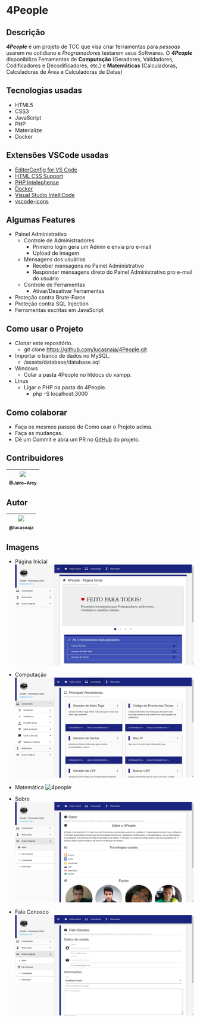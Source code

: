 # 4People

## Descrição
  **_4People_** é um projeto de TCC que visa criar ferramentas para _pessoas_ usarem no cotidiano e _Programadores_ testarem seus Softwares.
  O **_4People_** disponibiliza Ferramentas de **Computação** (Geradores, Validadores, Codificadores e Decodificadores, etc.) e **Matemáticas** (Calculadoras, Calculadoras de Área e Calculadoras de Datas)

## Tecnologias usadas
- HTML5
- CSS3
- JavaScript
- PHP
- Materialize
- Docker

## Extensões VSCode usadas
- [EditorConfig for VS Code](https://marketplace.visualstudio.com/items?itemName=EditorConfig.EditorConfig)
- [HTML CSS Support](https://marketplace.visualstudio.com/items?itemName=ecmel.vscode-html-css)
- [PHP Intelephense](https://marketplace.visualstudio.com/items?itemName=bmewburn.vscode-intelephense-client)
- [Docker](https://marketplace.visualstudio.com/items?itemName=ms-azuretools.vscode-docker)
- [Visual Studio IntelliCode](https://marketplace.visualstudio.com/items?itemName=VisualStudioExptTeam.vscodeintellicode)
- [vscode-icons](https://marketplace.visualstudio.com/items?itemName=vscode-icons-team.vscode-icons)

## Algumas Features
- Painel Administrativo
	- Controle de Administradores
		- Primeiro login gera um Admin e envia pro e-mail
		- Upload de imagem
	- Mensagens dos usuários
		- Receber mensagens no Painel Administrativo
		- Responder mensagens direto do Painel Administrativo pro e-mail do usuário
	- Controle de Ferramentas
		- Ativar/Desativar Ferramentas
- Proteção contra Brute-Force
- Proteção contra SQL Injection
- Ferramentas escritas em JavaScript

## Como usar o Projeto
- Clonar este repositório.
	- git clone https://github.com/lucasnaja/4People.git
- Importar o banco de dados no MySQL.
	- /assets/database/database.sql
- Windows
	- Colar a pasta 4People no htdocs do xampp.
- Linux
	- Ligar o PHP na pasta do 4People.
		- php -S localhost:3000

## Como colaborar
- Faça os mesmos passos de Como usar o Projeto acima.
- Faça as mudanças.
- Dê um Commit e abra um PR no [GitHub](https://github.com/lucasnaja/4People) do projeto.

## Contribuidores
| [<img src="https://avatars2.githubusercontent.com/u/43898038?v=3&s=115"><br><sub>@Jairo-Arcy</sub>](https://github.com/Jairo-Arcy) |
| :---: |

## Autor
| [<img src="https://avatars3.githubusercontent.com/u/13838273?v=3&s=115"><br><sub>@lucasnaja</sub>](https://github.com/lucasnaja) |
| :---: |

## Imagens
- Página Inicial
![4people](assets/images/README_images/4People.png "4People - Início")

- Computação
![4people](assets/images/README_images/Computação.png "4People - Computação")

- Matemática
![4people](assets/images/README_images/Matemática.png "4People - Matemática")

- Sobre
![4people](assets/images/README_images/Sobre.png "4People - Sobre")

- Fale Conosco
![4people](assets/images/README_images/Fale_Conosco.png "4People - Fale Conosco")